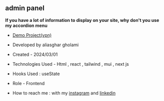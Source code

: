 
## admin panel

**If you have a lot of information to display on your site, why don't you use my accordion menu**



- [Demo Project(vpn)](https://admin-panel-fwzi.vercel.app/login)

- Developed by aliasghar gholami

- Created - 2024/03/01

- Technologies Used - Html , react , tailwind , mui , next js 

- Hooks Used : useState 

- Role - Frontend

- How to reach me : with my [instagram](https://www.instagram.com/aliasghar.gholami_dev) and [linkedin](https://www.linkedin.com/in/aliasghar-gholami-a1229a290)

